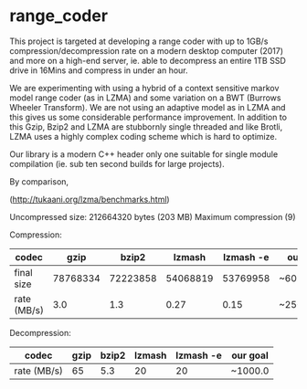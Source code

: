 # range_coder

This project is targeted at developing a range coder with up to 1GB/s compression/decompression rate on a modern desktop computer (2017)
and more on a high-end server, ie. able to decompress an entire 1TB SSD drive in 16Mins and compress in under an hour.

We are experimenting with using a hybrid of a context sensitive markov model range coder (as in LZMA) and some variation
on a BWT (Burrows Wheeler Transform). We are not using an adaptive model as in LZMA and this gives us some considerable
performance improvement. In addition to this Gzip, Bzip2 and LZMA are stubbornly single threaded and like Brotli, LZMA uses a highly
complex coding scheme which is hard to optimize.

Our library is a modern C++ header only one suitable for single module compilation (ie. sub ten second builds for large projects).

By comparison, 

(http://tukaani.org/lzma/benchmarks.html)

Uncompressed size: 212664320 bytes (203 MB)
Maximum compression (9)

Compression:

| codec | gzip | bzip2 | lzmash | lzmash -e | our goal |
| --- |  --- |  --- |  --- |  --- |  --- |
| final size | 78768334 | 72223858 | 54068819 | 53769958 | ~60000000 |
| rate (MB/s) | 3.0 | 1.3 | 0.27 | 0.15 | ~250.0 |

Decompression:

| codec | gzip | bzip2 | lzmash | lzmash -e | our goal |
| --- |  --- |  --- |  --- |  --- |  --- |
| rate (MB/s) | 65 | 5.3 | 20 |20 | ~1000.0 |

